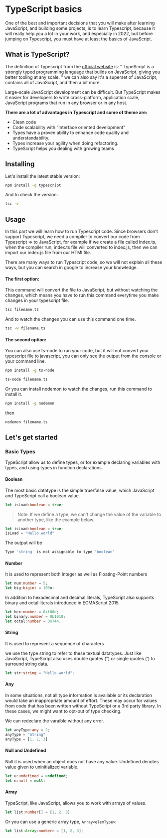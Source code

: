 # TypeScript basics

One of the best and important decisions that you will make after learning JavaScript, and building some projects, is to learn Typescript, because it will really help you a lot in your work, and especially in 2022, but before jumping on Typescript, you must have at least the basics of JavaScript.

## What is TypeScript?

The definition of Typescript from the [official website](https://www.typescriptlang.org/) is:
"
TypeScript is a strongly typed programming language that builds on JavaScript, giving you better tooling at any scale.
" we can also say it's a superset of JavaScript, contains all of JavaScript, and then a bit more.

Large-scale JavaScript development can be difficult. But TypeScript makes it easier for developers to write cross-platform, application scale, JavaScript programs that run in any browser or in any host.

**There are a lot of advantages in Typescript and some of theme are:**

- Clean code
- Code scalability with “Interface oriented development”
- Types have a proven ability to enhance code quality and understandability.
- Types increase your agility when doing refactoring.
- TypeScript helps you dealing with growing teams

## Installing

Let's install the latest stable version:

```bash
npm install -g typescript
```

And to check the version:

```bash
tsc -v
```

## Usage

In this part we will learn how to run Typescript code. Since browsers don't support Typescript, we need a compiler to convert our code from Typescript => to JavaScript, for example if we create a file called index.ts, when the compiler run, index.ts file will converted to index.js, then we can import our index.js file from our HTMl file.

There are many ways to run Typescript code, so we will not explain all these ways, but you can search in google to increase your knowledge.

#### The first option:
This command will convert the file to JavaScript, but without watching the changes, which means you have to run this command everytime you make changes in your typescript file.

``` bash
tsc filename.ts
```

And to watch the changes you can use this command one time.

``` bash
tsc -w filename.ts
```

#### The second option:
You can also use ts-node to run your code, but it will not convert your typescript file to javascript, you can only see the output from the console or your command line.

``` bash
npm install -g ts-node
```

``` bash
ts-node filename.ts
```

Or you can install nodemon to watch the changes, run this command to install it.

``` bash
npm install -g nodemon
```

then

``` bash
nodemon filename.ts
```

## Let's get started

### Basic Types

TypeScript allow us to define types, or for example declaring variables with types, and using types in function declarations.

#### Boolean

The most basic datatype is the simple true/false value, which JavaScript and TypeScript call a boolean value.


```ts
let isLoad:boolean = true;
```

> Note: If we define a type, we can't change the value of the variable to another type, like the example below.

```ts
let isLoad:boolean = true;
isLoad = "Hello world"
```

The output will be

```bash
Type 'string' is not assignable to type 'boolean'
```

#### Number

It is used to represent both Integer as well as Floating-Point numbers

```ts
let num:number = 5;
let big:bigint = 100n;
```

In addition to hexadecimal and decimal literals, TypeScript also supports binary and octal literals introduced in ECMAScript 2015.

```ts
let hex:number = 0xf00d;
let binary:number = 0b1010;
let octal:number = 0o744;
```

#### String

It is used to represent a sequence of characters

we use the type string to refer to these textual datatypes. Just like JavaScript, TypeScript also uses double quotes (") or single quotes (') to surround string data.

```ts
let str:string = "Hello world";
```

#### Any

In some situations, not all type information is available or its declaration would take an inappropriate amount of effort. These may occur for values from code that has been written without TypeScript or a 3rd party library. In these cases, we might want to opt-out of type checking.

We can redeclare the varaible without any error.

```ts
let anyType:any = 2;
anyType = "String"
anyType = [1, 2, 3]
```

#### Null and Undefined

Null it is used when an object does not have any value.
Undefined denotes value given to uninitialized variable.

```ts
let u:undefined = undefined;
let n:null = null;
```

#### Array

TypeScript, like JavaScript, allows you to work with arrays of values.

```ts
let list:number[] = [1, 2, 3];
```

Or you can use a generic array type, `Array<elemType>`:

```ts
let list:Array<number> = [1, 2, 3];
```
